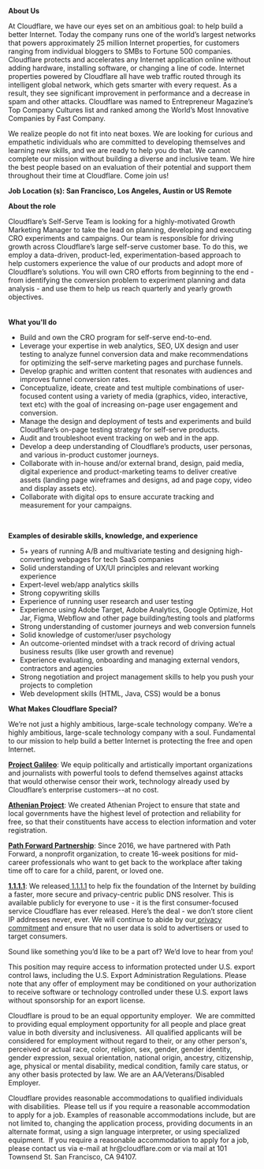 <div class="content-intro">
	<div><strong>About Us</strong></div>
	<div>
		<p><span style="font-weight: 400;">At Cloudflare, we have our eyes set on an ambitious goal: to help build a better Internet. Today the company runs one of the world’s largest networks that powers approximately 25 million Internet properties, for customers ranging from individual bloggers to SMBs to Fortune 500 companies. Cloudflare protects and accelerates any Internet application online without adding hardware, installing software, or changing a line of code. Internet properties powered by Cloudflare all have web traffic routed through its intelligent global network, which gets smarter with every request. As a result, they see significant improvement in performance and a decrease in spam and other attacks. Cloudflare was named to Entrepreneur Magazine’s Top Company Cultures list and ranked among the World’s Most Innovative Companies by Fast Company.</span><span style="font-weight: 400;">&nbsp;</span></p>
		<p><span style="font-weight: 400;">We realize people do not fit into neat boxes. We are looking for curious and empathetic individuals who are committed to developing themselves and learning new skills, and we are ready to help you do that. We cannot complete our mission without building a diverse and inclusive team. We hire the best people based on an evaluation of their potential and support them throughout their time at Cloudflare. Come join us!&nbsp;</span></p>
	</div>
</div>
<p><strong>Job Location (s):&nbsp;San Francisco, Los Angeles, Austin or US Remote</strong></p>
<p><strong>About the role</strong></p>
<p>Cloudflare’s Self-Serve Team is looking for a highly-motivated Growth Marketing Manager to take the lead on planning, developing and executing CRO experiments and campaigns. Our team is responsible for driving growth across Cloudflare’s large self-serve customer base. To do this, we employ a data-driven, product-led, experimentation-based approach to help customers experience the value of our products and adopt more of Cloudflare’s solutions. You will own CRO efforts from beginning to the end -&nbsp; from identifying the conversion problem to experiment planning and data analysis - and use them to help us reach quarterly and yearly growth objectives.<br><br><br><strong>What you'll do</strong></p>
<ul>
	<li>Build and own the CRO program for self-serve end-to-end.</li>
	<li>Leverage your expertise in web analytics, SEO, UX design and user testing to analyze funnel conversion data and make recommendations for optimizing the self-serve marketing pages and purchase funnels.</li>
	<li>Develop graphic and written content that resonates with audiences and improves funnel conversion rates.</li>
	<li>Conceptualize, ideate, create and test multiple combinations of user-focused content using a variety of media (graphics, video, interactive, text etc) with the goal of increasing on-page user engagement and conversion.</li>
	<li>Manage the design and deployment of tests and experiments and build Cloudflare’s on-page testing strategy for self-serve products.</li>
	<li>Audit and troubleshoot event tracking on web and in the app.</li>
	<li>Develop a deep understanding of Cloudflare’s products, user personas, and various in-product customer journeys.&nbsp;</li>
	<li>Collaborate with in-house and/or external brand, design, paid media, digital experience and product-marketing teams to deliver creative assets (landing page wireframes and designs, ad and page copy, video and display assets etc).&nbsp;</li>
	<li>Collaborate with digital ops to ensure accurate tracking and measurement for your campaigns.&nbsp;</li>
</ul>
<p>&nbsp;</p>
<p><strong>Examples of desirable skills, knowledge, and experience</strong></p>
<ul>
	<li>5+ years of running A/B and multivariate testing and designing high-converting webpages for tech SaaS companies&nbsp;</li>
	<li>Solid understanding of UX/UI principles and relevant working experience&nbsp;</li>
	<li>Expert-level web/app analytics skills&nbsp;</li>
	<li>Strong copywriting skills</li>
	<li>Experience of running user research and user testing&nbsp;</li>
	<li>Experience using Adobe Target, Adobe Analytics, Google Optimize, Hot Jar, Figma, Webflow and other page building/testing tools and platforms</li>
	<li>Strong understanding of customer journeys and web conversion funnels</li>
	<li>Solid knowledge of customer/user psychology&nbsp;</li>
	<li>An outcome-oriented mindset with a track record of driving actual business results (like user growth and revenue)</li>
	<li>Experience evaluating, onboarding and managing external vendors, contractors and agencies</li>
	<li>Strong negotiation and project management skills to help you push your projects to completion</li>
	<li>Web development skills (HTML, Java, CSS) would be a bonus</li>
</ul>
<div class="content-conclusion">
	<p><strong>What Makes Cloudflare Special?</strong></p>
	<p><span style="font-weight: 400;">We’re not just a highly ambitious, large-scale technology company. We’re a highly ambitious, large-scale technology company with a soul. Fundamental to our mission to help build a better Internet is protecting the free and open Internet.</span></p>
	<p><a href="https://blog.cloudflare.com/protecting-free-expression-online/"><strong>Project Galileo</strong></a><span style="font-weight: 400;">: We equip politically and artistically important organizations and journalists with powerful tools to defend themselves against attacks that would otherwise censor their work, technology already used by Cloudflare’s enterprise customers--at no cost.</span></p>
	<p><strong><a href="https://www.cloudflare.com/athenian/">Athenian Project</a></strong><span style="font-weight: 400;">: We created Athenian Project to ensure that state and local governments have the highest level of protection and reliability for free, so that their constituents have access to election information and voter registration.</span></p>
	<p><a href="https://blog.cloudflare.com/tag/path-forward/"><strong>Path Forward Partnership</strong></a><span style="font-weight: 400;">: Since 2016, we have partnered with Path Forward, a nonprofit organization, to create 16-week positions for mid-career professionals who want to get back to the workplace after taking time off to care for a child, parent, or loved one.</span></p>
	<p><a href="https://1.1.1.1/"><strong>1.1.1.1</strong></a><span style="font-weight: 400;">: We released</span><a href="https://1.1.1.1/"> <span style="font-weight: 400;">1.1.1.1</span></a><span style="font-weight: 400;"> to help fix the foundation of the Internet by building a faster, more secure and privacy-centric public DNS resolver. This is available publicly for everyone to use - it is the first consumer-focused service Cloudflare has ever released. Here’s the deal - we don’t store client IP addresses never, ever. We will continue to abide by our</span><a href="https://developers.cloudflare.com/1.1.1.1/privacy/public-dns-resolver"> privacy commitment</a><span style="font-weight: 400;"> and ensure that no user data is sold to advertisers or used to target consumers.</span></p>
	<p><span style="font-weight: 400;">Sound like something you’d like to be a part of? We’d love to hear from you!</span></p>
	<p><span style="font-weight: 400;">This position may require access to information protected under U.S. export control laws, including the U.S. Export Administration Regulations. Please note that any offer of employment may be conditioned on your authorization to receive software or technology controlled under these U.S. export laws without sponsorship for an export license.</span></p>
	<p><span style="font-weight: 400;">Cloudflare is proud to be an equal opportunity employer. &nbsp;We are committed to providing equal employment opportunity for all people and place great value in both diversity and inclusiveness. &nbsp;All qualified applicants will be considered for employment without regard to their, or any other person's, perceived or actual</span> <span style="font-weight: 400;">race, color, religion, sex, gender, gender identity, gender expression, sexual orientation, national origin, ancestry, citizenship, age, physical or mental disability, medical condition, family care status, or any other basis protected by law. </span><span style="font-weight: 400;">We are an AA/Veterans/Disabled Employer.</span></p>
	<p><span style="font-weight: 400;">Cloudflare provides reasonable accommodations to qualified individuals with disabilities. &nbsp;Please tell us if you require a reasonable accommodation to apply for a job. Examples of reasonable accommodations include, but are not limited to, changing the application process, providing documents in an alternate format, using a sign language interpreter, or using specialized equipment. &nbsp;If you require a reasonable accommodation to apply for a job, please contact us via e-mail at </span><span style="font-weight: 400;">hr@cloudflare.com</span><span style="font-weight: 400;"> or via mail at 101 Townsend St. San Francisco, CA 94107.</span></p>
</div>